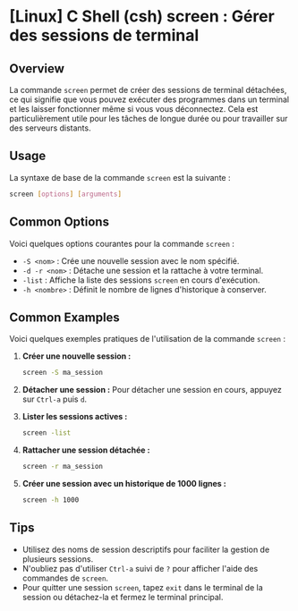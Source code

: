 # [Linux] C Shell (csh) screen : Gérer des sessions de terminal

## Overview
La commande `screen` permet de créer des sessions de terminal détachées, ce qui signifie que vous pouvez exécuter des programmes dans un terminal et les laisser fonctionner même si vous vous déconnectez. Cela est particulièrement utile pour les tâches de longue durée ou pour travailler sur des serveurs distants.

## Usage
La syntaxe de base de la commande `screen` est la suivante :

```bash
screen [options] [arguments]
```

## Common Options
Voici quelques options courantes pour la commande `screen` :

- `-S <nom>` : Crée une nouvelle session avec le nom spécifié.
- `-d -r <nom>` : Détache une session et la rattache à votre terminal.
- `-list` : Affiche la liste des sessions `screen` en cours d'exécution.
- `-h <nombre>` : Définit le nombre de lignes d'historique à conserver.

## Common Examples
Voici quelques exemples pratiques de l'utilisation de la commande `screen` :

1. **Créer une nouvelle session :**
   ```bash
   screen -S ma_session
   ```

2. **Détacher une session :**
   Pour détacher une session en cours, appuyez sur `Ctrl-a` puis `d`.

3. **Lister les sessions actives :**
   ```bash
   screen -list
   ```

4. **Rattacher une session détachée :**
   ```bash
   screen -r ma_session
   ```

5. **Créer une session avec un historique de 1000 lignes :**
   ```bash
   screen -h 1000
   ```

## Tips
- Utilisez des noms de session descriptifs pour faciliter la gestion de plusieurs sessions.
- N'oubliez pas d'utiliser `Ctrl-a` suivi de `?` pour afficher l'aide des commandes de `screen`.
- Pour quitter une session `screen`, tapez `exit` dans le terminal de la session ou détachez-la et fermez le terminal principal.